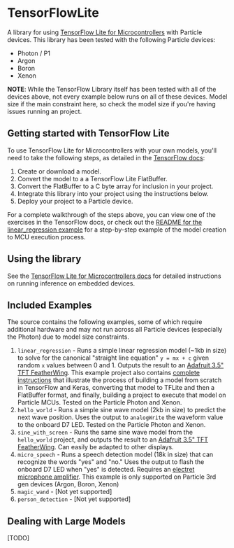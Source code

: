 # TensorFlowLite

A library for using [TensorFlow Lite for Microcontrollers](https://www.tensorflow.org/lite/microcontrollers) with Particle devices. This library has been tested with the following Particle devices:

- Photon / P1
- Argon
- Boron
- Xenon

**NOTE**: While the TensorFlow Library itself has been tested with all of the devices above, not every example below runs on all of these devices. Model size if the main constraint here, so check the model size if you're having issues running an project.

## Getting started with TensorFlow Lite

To use TensorFlow Lite for Microcontrollers with your own models, you'll need to take the following steps, as detailed in the [TensorFlow docs](https://www.tensorflow.org/lite/microcontrollers#developer_workflow):

1. Create or download a model.
2. Convert the model to a a TensorFlow Lite FlatBuffer.
3. Convert the FlatBuffer to a C byte array for inclusion in your project.
4. Integrate this library into your project using the instructions below.
5. Deploy your project to a Particle device.

For a complete walkthrough of the steps above, you can view one of the exercises in the TensorFlow docs, or check out the [README for the linear_regression example](/examples/linear_regression/README.md) for a step-by-step example of the model creation to MCU execution process.

## Using the library

See the [TensorFlow Lite for Microcontrollers docs](https://www.tensorflow.org/lite/microcontrollers/get_started#how_to_run_inference) for detailed instructions on running inference on embedded devices.

## Included Examples

The source contains the following examples, some of which require additional hardware and may not run across all Particle devices (especially the Photon) due to model size constraints.

1. `linear_regression` - Runs a simple linear regression model (~1kb in size) to solve for the canonical "straight line equation" `y = mx + c` given random `x` values between 0 and 1. Outputs the result to an [Adafruit 3.5" TFT FeatherWing](https://www.adafruit.com/product/3651). This example project also contains [complete instructions](/examples/linear_regression/README.md) that illustrate the process of building a model from scratch in TensorFlow and Keras, converting that model to TFLite and then a FlatBuffer format, and finally, building a project to execute that model on Particle MCUs. Tested on the Particle Photon and Xenon.
2. `hello_world` - Runs a simple sine wave model (2kb in size) to predict the next wave position. Uses the output to `analogWrite` the waveform value to the onboard D7 LED. Tested on the Particle Photon and Xenon.
3. `sine_with_screen` - Runs the same sine wave model from the `hello_world` project, and outputs the result to an [Adafruit 3.5" TFT FeatherWing](https://www.adafruit.com/product/3651). Can easily be adapted to other displays.
4. `micro_speech` - Runs a speech detection model (18k in size) that can recognize the words "yes" and "no." Uses the output to flash the onboard D7 LED when "yes" is detected. Requires an [electret microphone amplifier](https://www.adafruit.com/product/1713). This example is only supported on Particle 3rd gen devices (Argon, Boron, Xenon)
5. `magic_wand` - [Not yet supported]
6. `person_detection` - [Not yet supported]

## Dealing with Large Models

[TODO]